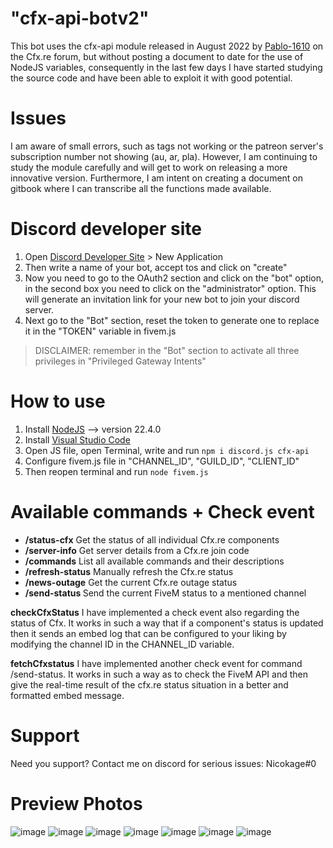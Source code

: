 # "cfx-api-botv2" 
This bot uses the cfx-api module released in August 2022 by [Pablo-1610]( https://forum.cfx.re/u/pablo-1610/) on the Cfx.re forum, but without posting a document to date for the use of NodeJS variables, consequently in the last few days I have started studying the source code and have been able to exploit it with good potential.

# Issues
I am aware of small errors, such as tags not working or the patreon server's subscription number not showing (au, ar, pla). However, I am continuing to study the module carefully and will get to work on releasing a more innovative version. Furthermore, I am intent on creating a document on gitbook where I can transcribe all the functions made available.

# Discord developer site
1. Open [Discord Developer Site](https://discord.com/developers/applications) > New Application
2. Then write a name of your bot, accept tos and click on "create"
3. Now you need to go to the OAuth2 section and click on the "bot" option, in the second box you need to click on the "administrator" option. This will generate an invitation link for your new bot to join your discord server.
4. Next go to the "Bot" section, reset the token to generate one to replace it in the "TOKEN" variable in fivem.js

> DISCLAIMER: remember in the "Bot" section to activate all three privileges in "Privileged Gateway Intents"

# How to use
1. Install [NodeJS](https://nodejs.org/en/download/package-manager) --> version 22.4.0
2. Install [Visual Studio Code]()
3. Open JS file, open Terminal, write and run `npm i discord.js cfx-api`
4. Configure fivem.js file in "CHANNEL_ID", "GUILD_ID", "CLIENT_ID"
5. Then reopen terminal and run `node fivem.js`


# Available commands + Check event
- **/status-cfx**
Get the status of all individual Cfx.re components
- **/server-info**
Get server details from a Cfx.re join code
- **/commands**
List all available commands and their descriptions
- **/refresh-status**
Manually refresh the Cfx.re status
- **/news-outage**
Get the current Cfx.re outage status
- **/send-status <channel>**
Send the current FiveM status to a mentioned channel

**checkCfxStatus**
I have implemented a check event also regarding the status of Cfx. It works in such a way that if a component's status is updated then it sends an embed log that can be configured to your liking by modifying the channel ID in the CHANNEL_ID variable.

**fetchCfxstatus**
I have implemented another check event for command /send-status. It works in such a way as to check the FiveM API and then give the real-time result of the cfx.re status situation in a better and formatted embed message. 

# Support
Need you support? Contact me on discord for serious issues: Nicokage#0

# Preview Photos
![image](https://github.com/user-attachments/assets/3cdb555e-e141-4cf4-9471-0f44abd7c81e)
![image](https://github.com/user-attachments/assets/3c94a912-8c44-4ce9-84f1-f21b69acff69)
![image](https://github.com/user-attachments/assets/a1594966-f96f-4771-8909-d07e5ba9a282)
![image](https://github.com/user-attachments/assets/d09bc201-b462-4d85-a4c7-e02597644921)
![image](https://github.com/user-attachments/assets/139534c4-7fb7-49fb-b61a-cfaadf83f4e4)
![image](https://github.com/user-attachments/assets/21e8b3f0-cc30-4e14-9362-2a1e931a58a3)
![image](https://github.com/user-attachments/assets/1de38466-4494-4e27-9406-83fae2ddad07)






